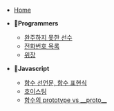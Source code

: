 * [Home](/)

- 👾**Programmers**
  - [완주하지 못한 선수](/programmers/hash_01.md)
  - [전화번호 목록](/programmers/hash_02.md)
  - [위장](/programmers/hash_03.md)

- 🌿**Javascript**
  - [함수 선언문, 함수 표현식](./javascript/functionStatementAndExpression.md)
  - [호이스팅](./javascript/hoisting.md)
  - [함수의 prototype vs \_\_proto\_\_](./javascript/prototypeVS__proto__.md)